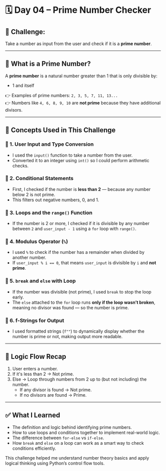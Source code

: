# 🗓️ Day 04 – Prime Number Checker

## 🧩 Challenge:
Take a number as input from the user and check if it is a **prime number**.

---

## 🔢 What is a Prime Number?

A **prime number** is a natural number greater than 1 that is only divisible by:
- 1 and itself

👉 Examples of prime numbers: `2, 3, 5, 7, 11, 13...`  
👉 Numbers like `4, 6, 8, 9, 10` are **not prime** because they have additional divisors.

---

## 🧠 Concepts Used in This Challenge

### 🔹 1. User Input and Type Conversion
- I used the `input()` function to take a number from the user.
- Converted it to an integer using `int()` so I could perform arithmetic checks.

### 🔹 2. Conditional Statements
- First, I checked if the number is **less than 2** — because any number below 2 is not prime.
- This filters out negative numbers, 0, and 1.

### 🔹 3. Loops and the `range()` Function
- If the number is 2 or more, I checked if it is divisible by any number between `2` and `user_input - 1` using a `for` loop with `range()`.

### 🔹 4. Modulus Operator (`%`)
- I used `%` to check if the number has a remainder when divided by another number.
- If `user_input % i == 0`, that means `user_input` is divisible by `i` and **not prime**.

### 🔹 5. `break` and `else` with Loop
- If the number was divisible (not prime), I used `break` to stop the loop early.
- The `else` attached to the `for` loop runs **only if the loop wasn’t broken**, meaning no divisor was found — so the number is prime.

### 🔹 6. f-Strings for Output
- I used formatted strings (`f""`) to dynamically display whether the number is prime or not, making output more readable.

---

## 🧮 Logic Flow Recap

1. User enters a number.
2. If it's less than 2 → Not prime.
3. Else → Loop through numbers from 2 up to (but not including) the number.
   - If any divisor is found → Not prime.
   - If no divisors are found → Prime.

---

## ✅ What I Learned

- The definition and logic behind identifying prime numbers.
- How to use loops and conditions together to implement real-world logic.
- The difference between `for-else` vs `if-else`.
- How `break` and `else` on a loop can work as a smart way to check conditions efficiently.

This challenge helped me understand number theory basics and apply logical thinking using Python’s control flow tools.
